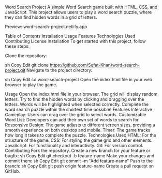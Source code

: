 Word Search Project
A simple Word Search game built with HTML, CSS, and JavaScript. This project allows users to play a word search puzzle, where they can find hidden words in a grid of letters.

Preview: word-search-project.netlify.app

Table of Contents
Installation
Usage
Features
Technologies Used
Contributing
License
Installation
To get started with this project, follow these steps:

Clone the repository:

sh
Copy
Edit
git clone https://github.com/Sefat-Khan/word-search-project.git
Navigate to the project directory:

sh
Copy
Edit
cd word-search-project
Open the index.html file in your web browser to play the game.

Usage
Open the index.html file in your browser.
The grid will display random letters.
Try to find the hidden words by clicking and dragging over the letters.
Words will be highlighted when selected correctly.
Complete the word search puzzle within the shortest time possible!
Features
Interactive Gameplay: Users can drag over the grid to select words.
Customizable Word List: Developers can add their own set of words to search for.
Responsive Design: The game adjusts to different screen sizes, providing a smooth experience on both desktop and mobile.
Timer: The game tracks how long it takes to complete the puzzle.
Technologies Used
HTML: For the structure of the game.
CSS: For styling the game grid and other elements.
JavaScript: For functionality and interactivity.
Git: For version control.
Contributing
Fork the repository.
Create a new branch for your feature or bugfix:
sh
Copy
Edit
git checkout -b feature-name
Make your changes and commit them:
sh
Copy
Edit
git commit -m "Add feature-name"
Push to the branch:
sh
Copy
Edit
git push origin feature-name
Create a pull request on GitHub.
